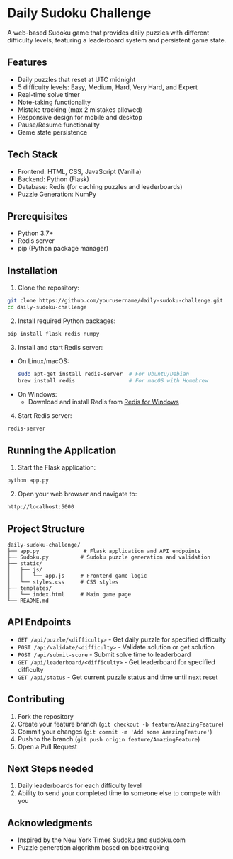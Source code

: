 # Daily Sudoku Challenge

A web-based Sudoku game that provides daily puzzles with different difficulty levels, featuring a leaderboard system and persistent game state.

## Features

- Daily puzzles that reset at UTC midnight
- 5 difficulty levels: Easy, Medium, Hard, Very Hard, and Expert
- Real-time solve timer
- Note-taking functionality
- Mistake tracking (max 2 mistakes allowed)
- Responsive design for mobile and desktop
- Pause/Resume functionality
- Game state persistence

## Tech Stack

- Frontend: HTML, CSS, JavaScript (Vanilla)
- Backend: Python (Flask)
- Database: Redis (for caching puzzles and leaderboards)
- Puzzle Generation: NumPy

## Prerequisites

- Python 3.7+
- Redis server
- pip (Python package manager)

## Installation

1. Clone the repository:
```bash
git clone https://github.com/yourusername/daily-sudoku-challenge.git
cd daily-sudoku-challenge
```

2. Install required Python packages:
```bash
pip install flask redis numpy
```

3. Install and start Redis server:
- On Linux/macOS:
  ```bash
  sudo apt-get install redis-server  # For Ubuntu/Debian
  brew install redis                 # For macOS with Homebrew
  ```
- On Windows:
  - Download and install Redis from [Redis for Windows](https://github.com/microsoftarchive/redis/releases)

4. Start Redis server:
```bash
redis-server
```

## Running the Application

1. Start the Flask application:
```bash
python app.py
```

2. Open your web browser and navigate to:
```
http://localhost:5000
```

## Project Structure

```
daily-sudoku-challenge/
├── app.py              # Flask application and API endpoints
├── Sudoku.py          # Sudoku puzzle generation and validation
├── static/
│   ├── js/
│   │   └── app.js     # Frontend game logic
│   └── styles.css     # CSS styles
├── templates/
│   └── index.html     # Main game page
└── README.md
```

## API Endpoints

- `GET /api/puzzle/<difficulty>` - Get daily puzzle for specified difficulty
- `POST /api/validate/<difficulty>` - Validate solution or get solution
- `POST /api/submit-score` - Submit solve time to leaderboard
- `GET /api/leaderboard/<difficulty>` - Get leaderboard for specified difficulty
- `GET /api/status` - Get current puzzle status and time until next reset

## Contributing

1. Fork the repository
2. Create your feature branch (`git checkout -b feature/AmazingFeature`)
3. Commit your changes (`git commit -m 'Add some AmazingFeature'`)
4. Push to the branch (`git push origin feature/AmazingFeature`)
5. Open a Pull Request

## Next Steps needed
1. Daily leaderboards for each difficulty level
2. Ability to send your completed time to someone else to compete with you

## Acknowledgments
- Inspired by the New York Times Sudoku and sudoku.com
- Puzzle generation algorithm based on backtracking 
